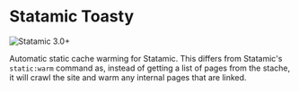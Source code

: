 # Statamic Toasty

![Statamic 3.0+](https://img.shields.io/badge/Statamic-3.0+-FF269E?style=for-the-badge&link=https://statamic.com)

Automatic static cache warming for Statamic. This differs from Statamic's `static:warm` command as, instead of getting a list of pages from the stache, it will crawl the site and warm any internal pages that are linked.
